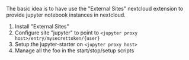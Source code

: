 
The basic idea is to have use the "External Sites" nextcloud extension
to provide jupyter notebook instances in nextcloud.

1. Install "External Sites"
2. Configure site "jupyter" to point to `<jupyter proxy host>/entry/mysecrettoken/{user}`
3. Setup the jupyter-starter on `<jupyter proxy host>`
4. Manage all the foo in the start/stop/setup scripts
